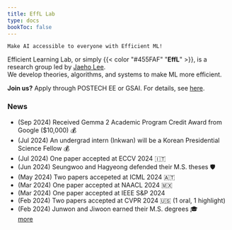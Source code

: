 ```yaml
---
title: EffL Lab
type: docs
bookToc: false
---
```


<style>
	.updown {
    	border: 10px solid white;
        width: 0.1px;
        height: 150px;
    }
</style>

`Make AI accessible to everyone with Efficient ML!`

Efficient Learning Lab, or simply {{< color "#455FAF" "**EffL**" >}}, is a research group led by [Jaeho Lee](https://jaeho-lee.github.io).  
We develop theories, algorithms, and systems to make ML more efficient.

**Join us?** Apply through POSTECH EE or GSAI. For details, see [here](/docs/how-to-join/graduate/).

### **News**

- (Sep 2024) Received Gemma 2 Academic Program Credit Award from Google ($10,000) 💰
- (Jul 2024) An undergrad intern (Inkwan) will be a Korean Presidential Science Fellow 💰
- (Jul 2024) One paper accepted at ECCV 2024 🇮🇹
- (Jun 2024) Seungwoo and Hagyeong defended their M.S. theses 🛡️
- (May 2024) Two papers accepeted at ICML 2024 🇦🇹
- (Mar 2024) One paper accepted at NAACL 2024 🇲🇽
- (Mar 2024) One paper accepted at IEEE S&P 2024
- (Feb 2024) Two papers accepted at CVPR 2024 🇺🇸 (1 oral, 1 highlight) 
- (Feb 2024) Junwon and Jiwoon earned their M.S. degrees 🎓  
	[more](/olds/)
